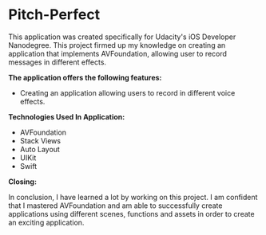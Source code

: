 # Pitch-Perfect

This application was created specifically for Udacity's iOS Developer Nanodegree. This project firmed up my knowledge on creating an application that implements AVFoundation, allowing user to record messages in different effects.

**The application offers the following features:**

* Creating an application allowing users to record in different voice effects.

**Technologies Used In Application:**
* AVFoundation
* Stack Views
* Auto Layout
* UIKit
* Swift

**Closing:**

In conclusion, I have learned a lot by working on this project. I am confident that I mastered AVFoundation and am able to successfully create applications using different scenes, functions and assets in order to create an exciting application. 
